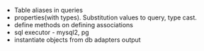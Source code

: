 * Table aliases in queries
* properties(with types). Substitution values to query, type cast.
* define methods on defining associations
* sql executor - mysql2, pg
* instantiate objects from db adapters output
